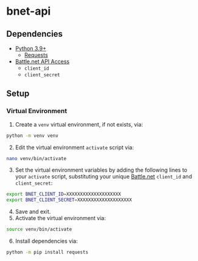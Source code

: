 # bnet-api

## Dependencies

- [Python 3.9+](https://www.python.org/downloads/)
  - [Requests](https://pypi.org/project/requests/)
- [Battle.net API Access](https://develop.battle.net/)
  - `client_id`
  - `client_secret`

## Setup

### Virtual Environment

1. Create a `venv` virtual environment, if not exists, via:

```sh
python -m venv venv
```

2. Edit the virtual environment `activate` script via:

```sh
nano venv/bin/activate
```

3. Set the virtual environment variables by adding the following lines to your `activate` script, substituting your unique [Battle.net](https://develop.battle.net/) `client_id` and `client_secret`:

```sh
export BNET_CLIENT_ID=XXXXXXXXXXXXXXXXXXXX
export BNET_CLIENT_SECRET=XXXXXXXXXXXXXXXXXXXX
```

4. Save and exit.
5. Activate the virtual environment via:

```sh
source venv/bin/activate
```

6. Install dependencies via:

```sh
python -m pip install requests
```
